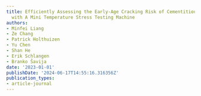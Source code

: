 ```yaml
---
title: Efficiently Assessing the Early-Age Cracking Risk of Cementitious Materials
  with A Mini Temperature Stress Testing Machine
authors:
- Minfei Liang
- Ze Chang
- Patrick Holthuizen
- Yu Chen
- Shan He
- Erik Schlangen
- Branko Šavija
date: '2023-01-01'
publishDate: '2024-06-17T14:55:16.316356Z'
publication_types:
- article-journal
---
```

